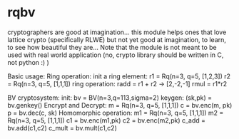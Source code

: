 # rqbv
cryptographers are good at imagination... this module helps ones that love
lattice crypto (specifically RLWE) but not yet good at imagination, to
learn, to see how beautiful they are...
Note that the module is not meant to be used with real world application
(no, crypto library should be written in C, not python :) )


Basic usage:
Ring operation:
    init a ring element: 
        r1 = Rq(n=3, q=5, [1,2,3])
        r2 = Rq(n=3, q=5, [1,1,1])
    ring operation:
        radd = r1 + r2 -> [2,-2,-1]
        rmul = r1*r2

BV cryptosystem:
    init:
        bv = BV(n=3,q=113,sigma=2)
    keygen:
        (sk,pk) = bv.genkey()
    Encrypt and Decrypt:
        m = Rq(n=3, q=5, [1,1,1])
        c = bv.enc(m, pk)
        p = bv.dec(c, sk)
    Homomorphic operation:
        m1 = Rq(n=3, q=5, [1,1,1])
        m2 = Rq(n=3, q=5, [1,1,1])
        c1 = bv.enc(m1,pk)
        c2 = bv.enc(m2,pk)
        c_add = bv.add(c1,c2)
        c_mult = bv.mult(c1,c2)
        



 
